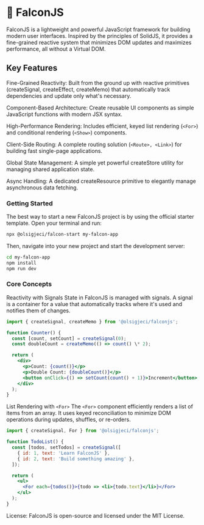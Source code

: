 # 🦅 FalconJS

FalconJS is a lightweight and powerful JavaScript framework for building modern user interfaces. Inspired by the principles of SolidJS, it provides a fine-grained reactive system that minimizes DOM updates and maximizes performance, all without a Virtual DOM.

## Key Features

Fine-Grained Reactivity: Built from the ground up with reactive primitives (createSignal, createEffect, createMemo) that automatically track dependencies and update only what's necessary.

Component-Based Architecture: Create reusable UI components as simple JavaScript functions with modern JSX syntax.

High-Performance Rendering: Includes efficient, keyed list rendering (`<For>`) and conditional rendering (`<Show>`) components.

Client-Side Routing: A complete routing solution (`<Route>, <Link>`) for building fast single-page applications.

Global State Management: A simple yet powerful createStore utility for managing shared application state.

Async Handling: A dedicated createResource primitive to elegantly manage asynchronous data fetching.

### Getting Started

The best way to start a new FalconJS project is by using the official starter template. Open your terminal and run:

```bash
npx @olsigjeci/falcon-start my-falcon-app
```

Then, navigate into your new project and start the development server:

```bash
cd my-falcon-app
npm install
npm run dev
```

### Core Concepts

Reactivity with Signals
State in FalconJS is managed with signals. A signal is a container for a value that automatically tracks where it's used and notifies them of changes.

```jsx
import { createSignal, createMemo } from '@olsigjeci/falconjs';

function Counter() {
  const [count, setCount] = createSignal(0);
  const doubleCount = createMemo(() => count() \* 2);

  return (
    <div>
      <p>Count: {count()}</p>
      <p>Double Count: {doubleCount()}</p>
      <button onClick={() => setCount(count() + 1)}>Increment</button>
    </div>
  );
}
```

List Rendering with `<For>`
The `<For>` component efficiently renders a list of items from an array. It uses keyed reconciliation to minimize DOM operations during updates, shuffles, or re-orders.

```jsx
import { createSignal, For } from '@olsigjeci/falconjs';

function TodoList() {
  const [todos, setTodos] = createSignal([
    { id: 1, text: 'Learn FalconJS' },
    { id: 2, text: 'Build something amazing' },
  ]);

  return (
    <ul>
      <For each={todos()}>{todo => <li>{todo.text}</li>}</For>
    </ul>
  );
}
```

License: FalconJS is open-source and licensed under the MIT License.

